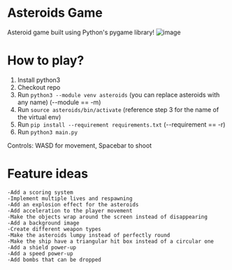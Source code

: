 # Asteroids Game

Asteroid game built using Python's pygame library!
![image](https://github.com/user-attachments/assets/8a6f6dfe-9302-4f2a-a58d-3644040abc6b)

# How to play?

1. Install python3
2. Checkout repo
3. Run `python3 --module venv asteroids` (you can replace asteroids with any name) (--module == -m)
4. Run `source asteroids/bin/activate` (reference step 3 for the name of the virtual env)
5. Run `pip install --requirement requirements.txt` (--requirement == -r)
6. Run `python3 main.py`

Controls: WASD for movement, Spacebar to shoot


# Feature ideas

    -Add a scoring system
    -Implement multiple lives and respawning
    -Add an explosion effect for the asteroids
    -Add acceleration to the player movement
    -Make the objects wrap around the screen instead of disappearing
    -Add a background image
    -Create different weapon types
    -Make the asteroids lumpy instead of perfectly round
    -Make the ship have a triangular hit box instead of a circular one
    -Add a shield power-up
    -Add a speed power-up
    -Add bombs that can be dropped

